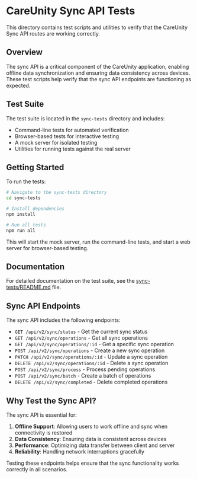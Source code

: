 # CareUnity Sync API Tests

This directory contains test scripts and utilities to verify that the CareUnity Sync API routes are working correctly.

## Overview

The sync API is a critical component of the CareUnity application, enabling offline data synchronization and ensuring data consistency across devices. These test scripts help verify that the sync API endpoints are functioning as expected.

## Test Suite

The test suite is located in the `sync-tests` directory and includes:

- Command-line tests for automated verification
- Browser-based tests for interactive testing
- A mock server for isolated testing
- Utilities for running tests against the real server

## Getting Started

To run the tests:

```bash
# Navigate to the sync-tests directory
cd sync-tests

# Install dependencies
npm install

# Run all tests
npm run all
```

This will start the mock server, run the command-line tests, and start a web server for browser-based testing.

## Documentation

For detailed documentation on the test suite, see the [sync-tests/README.md](sync-tests/README.md) file.

## Sync API Endpoints

The sync API includes the following endpoints:

- `GET /api/v2/sync/status` - Get the current sync status
- `GET /api/v2/sync/operations` - Get all sync operations
- `GET /api/v2/sync/operations/:id` - Get a specific sync operation
- `POST /api/v2/sync/operations` - Create a new sync operation
- `PATCH /api/v2/sync/operations/:id` - Update a sync operation
- `DELETE /api/v2/sync/operations/:id` - Delete a sync operation
- `POST /api/v2/sync/process` - Process pending operations
- `POST /api/v2/sync/batch` - Create a batch of operations
- `DELETE /api/v2/sync/completed` - Delete completed operations

## Why Test the Sync API?

The sync API is essential for:

1. **Offline Support**: Allowing users to work offline and sync when connectivity is restored
2. **Data Consistency**: Ensuring data is consistent across devices
3. **Performance**: Optimizing data transfer between client and server
4. **Reliability**: Handling network interruptions gracefully

Testing these endpoints helps ensure that the sync functionality works correctly in all scenarios.
